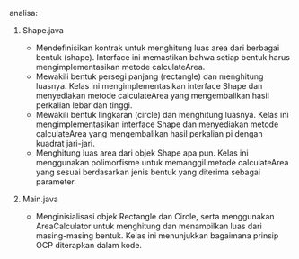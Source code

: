 analisa:
1. Shape.java
   - Mendefinisikan kontrak untuk menghitung luas area dari berbagai bentuk (shape). Interface ini memastikan bahwa setiap bentuk harus mengimplementasikan metode calculateArea. 
   - Mewakili bentuk persegi panjang (rectangle) dan menghitung luasnya. Kelas ini mengimplementasikan interface Shape dan menyediakan metode calculateArea yang mengembalikan hasil perkalian lebar dan tinggi. 
   - Mewakili bentuk lingkaran (circle) dan menghitung luasnya. Kelas ini mengimplementasikan interface Shape dan menyediakan metode calculateArea yang mengembalikan hasil perkalian pi dengan kuadrat jari-jari. 
   - Menghitung luas area dari objek Shape apa pun. Kelas ini menggunakan polimorfisme untuk memanggil metode calculateArea yang sesuai berdasarkan jenis bentuk yang diterima sebagai parameter. 


2. Main.java
   - Menginisialisasi objek Rectangle dan Circle, serta menggunakan AreaCalculator untuk menghitung dan menampilkan luas dari masing-masing bentuk. Kelas ini menunjukkan bagaimana prinsip OCP diterapkan dalam kode.
